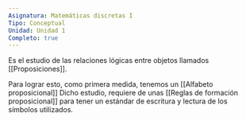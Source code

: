 ```yaml
---
Asignatura: Matemáticas discretas I
Tipo: Conceptual
Unidad: Unidad 1
Completo: true
---
```


Es el estudio de las relaciones lógicas entre objetos llamados [[Proposiciones]]. 

Para lograr esto, como primera medida, tenemos un [[Alfabeto proposicional]]
Dicho estudio, requiere de unas [[Reglas de formación proposicional]] para tener un estándar de escritura y lectura de los símbolos utilizados. 